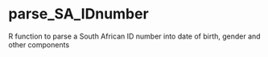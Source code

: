 # parse_SA_IDnumber
R function to parse a South African ID number into date of birth, gender and other components
